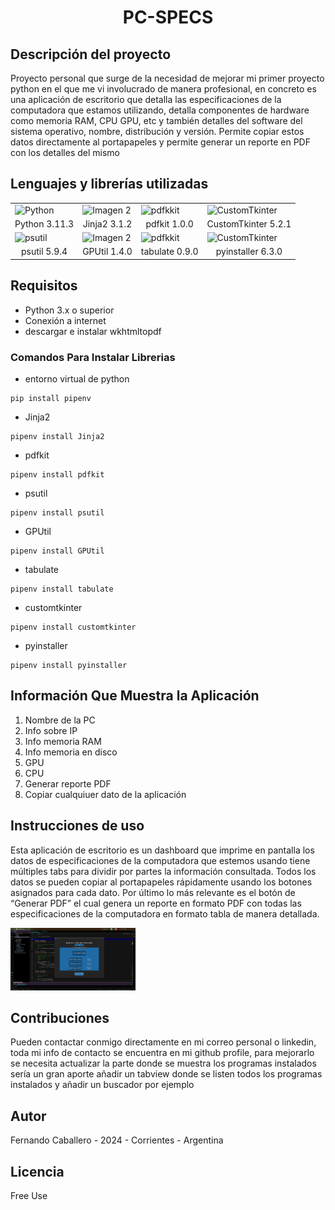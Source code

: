 <h1>
<p align="center">
  PC-SPECS
</p>
</h1>

## Descripción del proyecto
Proyecto personal que surge de la necesidad de mejorar mi primer proyecto python en el que me vi involucrado de manera profesional, en concreto es una aplicación de escritorio que detalla las especificaciones de la computadora que estamos utilizando, detalla componentes de hardware como memoria RAM, CPU GPU, etc y también detalles del software del sistema operativo, nombre, distribución y versión. Permite copiar estos datos directamente al portapapeles y permite generar un reporte en PDF con los detalles del mismo

## Lenguajes y librerías utilizadas

<div align="center">
<table>
  <tr>
    <td><img src="https://cdn4.iconfinder.com/data/icons/logos-and-brands/512/267_Python_logo-512.png" width="200" alt="Python"></td>
    <td><img src="https://repository-images.githubusercontent.com/994551/2ba89c40-184d-45ec-8ffe-f9e155aaf702" alt="Imagen 2" width=200 alt="Jinja"></td>
    <td><img src="https://products.fileformat.com/es/pdf/python/header-image.png" width="200" alt="pdfkkit"></td>
    <td><img src="https://styles.redditmedia.com/t5_8tx64t/styles/communityIcon_kbz7e49k7obb1.png" width="200" alt="CustomTkinter"></td>
  </tr>
  <tr align="center">
    <td>Python 3.11.3</td>
    <td>Jinja2 3.1.2</td>
    <td>pdfkit 1.0.0</td>
    <td>CustomTkinter 5.2.1</td>
  </tr>
    <tr>
    <td><img src="https://pythonfix.com/pkg/p/psutil/psutil-banner.webp" width="200" alt="psutil"></td>
    <td><img src="https://encrypted-tbn0.gstatic.com/images?q=tbn:ANd9GcQfv1-oIdAFO00PlE8QFybpiPEjWIDVQvi9hJS39eaeIHf10ZmVNFku6Gki-_D8R9mLnWo&usqp=CAU" alt="Imagen 2" width=200 alt="Jinja"></td>
    <td><img src="https://www.packetswitch.co.uk/content/images/size/w300/2023/12/tabulate.png" width="200" alt="pdfkkit"></td>
    <td><img src="https://avatars.githubusercontent.com/u/1215332?s=280&v=4" width="200" alt="CustomTkinter"></td>
  </tr>
  <tr align="center">
    <td>psutil 5.9.4</td>
    <td>GPUtil 1.4.0</td>
    <td>tabulate 0.9.0</td>
    <td>pyinstaller 6.3.0</td>
  </tr>
</table>
</div>

## Requisitos
- Python 3.x o superior
- Conexión a internet
- descargar e instalar wkhtmltopdf

### Comandos Para Instalar Librerias
- entorno virtual de python
```
pip install pipenv
```
- Jinja2
```
pipenv install Jinja2
```
- pdfkit
```
pipenv install pdfkit
```
- psutil
```
pipenv install psutil
```
- GPUtil
```
pipenv install GPUtil
```
- tabulate
```
pipenv install tabulate
```
- customtkinter
```
pipenv install customtkinter
```
- pyinstaller
```
pipenv install pyinstaller
```

## Información Que Muestra la Aplicación
1) Nombre de la PC
2) Info sobre IP
3) Info memoria RAM 
4) Info memoria en disco
5) GPU
6) CPU
7) Generar reporte PDF
8) Copiar cualquiuer dato de la aplicación

## Instrucciones de uso
Esta aplicación de escritorio es un dashboard que imprime en pantalla los datos de especificaciones de la computadora 
que estemos usando tiene múltiples tabs para dividir por partes la información consultada. Todos los datos se pueden 
copiar al portapapeles rápidamente usando los botones asignados para cada dato. Por último lo más relevante es el botón 
de “Generar PDF” el cual genera un reporte en formato PDF con todas las especificaciones de la computadora en formato 
tabla de manera detallada.

<img src="images/ram_sc.png" width="200" height="100" alt="psutil"></td>

## Contribuciones
Pueden contactar conmigo directamente en mi correo personal o linkedin, toda mi info de contacto se encuentra en mi github profile, para mejorarlo se necesita actualizar la parte donde se muestra los programas instalados sería un gran aporte añadir un tabview donde se listen todos los programas instalados y añadir un buscador por ejemplo

## Autor
Fernando Caballero - 2024 - Corrientes - Argentina

## Licencia
Free Use
